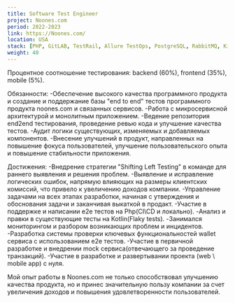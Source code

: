 ```yaml
---
title: Software Test Engineer
project: Noones.com
period: 2022-2023
link: https://Noones.com/
location: USA
stack: [PHP, GitLAB, TestRail, Allure TestOps, PostgreSQL, RabbitMQ, Kibana / Grafana, k8s/k9s]
weight: 40
---
```


Процентное соотношение тестирования:
backend (60%), frontend (35%), mobile (5%).

Обязанности:
-Обеспечение высокого качества программного продукта и создание и поддержание базы "end to end" тестов программного продукта noones.com и связанных сервисов.
-Работа с микросервисной архитектурой и монолитным приложением.
-Ведение репозитория end2end тестирования, проведение ревью кода и улучшение качества тестов.
-Аудит логики существующих, изменяемых и добавляемых компонентов.
-Внесение улучшений в продукт, направленных на повышение фокуса пользователей, улучшение пользовательского опыта и повышение стабильности приложения.

Достижения:
-Внедрение стратегии "Shifting Left Testing" в команде для раннего выявления и решения проблем.
-Выявление и исправление логических ошибок, напрямую влияющих на размеры клиентских комиссий, что привело к увеличению доходов компании.
-Управление задачами на всех этапах разработки, начиная с утверждения и обоснования задачи и заканчивая выкаткой в продакт.
-Участие в поддержке и написании е2е тестов на Php(CI\CD и локально).
-Анализ и правки в существующие тесты на Kotlin(Flaky tests).
-Занимался мониторингом и разбором возникающих проблем и инцидентов.
-Разработка системы проверки ключевых функциональностей wallet сервиса с использованием e2e тестов.
-Участие в первичной разработке и внедрении mock сервиса(отвечающего за проведение транзакций).
-Участие в разработке и развертывании проекта (web \ mobile app) с нуля.

Мой опыт работы в Noones.com не только способствовал улучшению качества продукта, но и принес значительную пользу компании за счет увеличения доходов и повышения удовлетворенности пользователей.